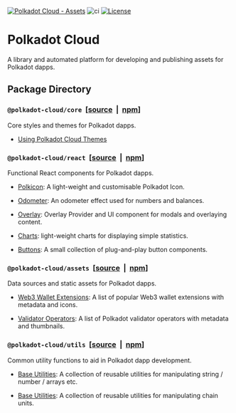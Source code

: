 [![Polkadot Cloud - Assets](https://img.shields.io/badge/Polkadot&nbsp;Cloud-Assets-E6007A?logo=polkadot&logoColor=E6007A)]([https://github.com/paritytech/polkadot-cloud]) ![ci](https://github.com/paritytech/polkadot-cloud/actions/workflows/main.yml/badge.svg) [![License](https://img.shields.io/badge/License-GPL_3.0_only-blue.svg)](https://opensource.org/license/gpl-3-0/)

# Polkadot Cloud

A library and automated platform for developing and publishing assets for Polkadot dapps.

## Package Directory

### `@polkadot-cloud/core` &nbsp;[[source](https://github.com/paritytech/polkadot-cloud/tree/main/packages/cloud-core) &nbsp;|&nbsp; [npm](https://www.npmjs.com/package/@polkadot-cloud/core)]

Core styles and themes for Polkadot dapps.

- [Using Polkadot Cloud Themes](https://paritytech.github.io/polkadot-cloud/#/using_themes)

### `@polkadot-cloud/react` &nbsp;[[source](https://github.com/paritytech/polkadot-cloud/tree/main/packages/cloud-react) &nbsp;|&nbsp; [npm](https://www.npmjs.com/package/@polkadot-cloud/react)]

Functional React components for Polkadot dapps.

- [Polkicon](https://paritytech.github.io/polkadot-cloud/#/polkicon): A light-weight and customisable Polkadot Icon.

- [Odometer](https://paritytech.github.io/polkadot-cloud/#/odometer): An odometer effect used for numbers and balances.

- [Overlay](https://paritytech.github.io/polkadot-cloud/#/overlay): Overlay Provider and UI component for modals and overlaying content.

- [Charts](https://paritytech.github.io/polkadot-cloud/#/charts): light-weight charts for displaying simple statistics.

- [Buttons](https://paritytech.github.io/polkadot-cloud/#/buttons): A small collection of plug-and-play button components.

### `@polkadot-cloud/assets` &nbsp;[[source](https://github.com/paritytech/polkadot-cloud/tree/main/packages/assets) &nbsp;|&nbsp; [npm](https://www.npmjs.com/package/@polkadot-cloud/assets)]

Data sources and static assets for Polkadot dapps. 

- [Web3 Wallet Extensions](https://paritytech.github.io/polkadot-cloud/#/extensions): A list of popular Web3 wallet extensions with metadata and icons.

- [Validator Operators](https://paritytech.github.io/polkadot-cloud/#/validators): A list of Polkadot validator operators with metadata and thumbnails.

### `@polkadot-cloud/utils` &nbsp;[[source](https://github.com/paritytech/polkadot-cloud/tree/main/packages/utils) &nbsp;|&nbsp; [npm](https://www.npmjs.com/package/@polkadot-cloud/utils)]


Common utility functions to aid in Polkadot dapp development.

- [Base Utilities](https://paritytech.github.io/polkadot-cloud/#/base_utilities): A collection of reusable utilities for manipulating string / number / arrays etc.

- [Base Utilities](https://paritytech.github.io/polkadot-cloud/#/unit_utilities): A collection of reusable utilities for manipulating chain units.

